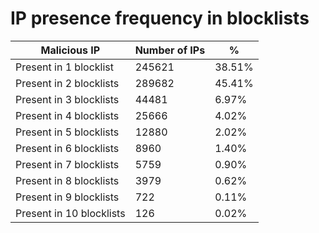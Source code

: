 # IP presence frequency in blocklists
| Malicious IP | Number of IPs | % |
|----|----|----|
| Present in 1 blocklist | 245621 | 38.51% |
| Present in 2 blocklists | 289682 | 45.41% |
| Present in 3 blocklists | 44481 | 6.97% |
| Present in 4 blocklists | 25666 | 4.02% |
| Present in 5 blocklists | 12880 | 2.02% |
| Present in 6 blocklists | 8960 | 1.40% |
| Present in 7 blocklists | 5759 | 0.90% |
| Present in 8 blocklists | 3979 | 0.62% |
| Present in 9 blocklists | 722 | 0.11% |
| Present in 10 blocklists | 126 | 0.02% |
